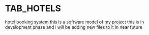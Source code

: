 # TAB_HOTELS
hotel booking system this is a software model of my project this is in development phase and i will be adding new files to it in near future
